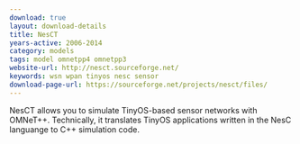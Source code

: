 ```yaml
---
download: true
layout: download-details
title: NesCT
years-active: 2006-2014
category: models
tags: model omnetpp4 omnetpp3
website-url: http://nesct.sourceforge.net/
keywords: wsn wpan tinyos nesc sensor
download-page-url: https://sourceforge.net/projects/nesct/files/
---
```


NesCT allows you to simulate TinyOS-based sensor networks with OMNeT++.
Technically, it translates TinyOS applications written in the NesC languange to
C++ simulation code.

